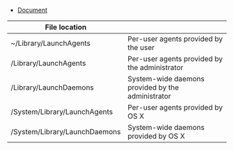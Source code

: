 - [Document](https://developer.apple.com/library/archive/documentation/MacOSX/Conceptual/BPSystemStartup/Chapters/CreatingLaunchdJobs.html#//apple_ref/doc/uid/10000172i-SW7-BCIEDDBJ)

| File location                 |                                                   |
| ----------------------------- | ------------------------------------------------- |
| ~/Library/LaunchAgents        | Per-user agents provided by the user              |
| /Library/LaunchAgents         | Per-user agents provided by the administrator     |
| /Library/LaunchDaemons        | System-wide daemons provided by the administrator |
| /System/Library/LaunchAgents  | Per-user agents provided by OS X                  |
| /System/Library/LaunchDaemons | System-wide daemons provided by OS X              |
